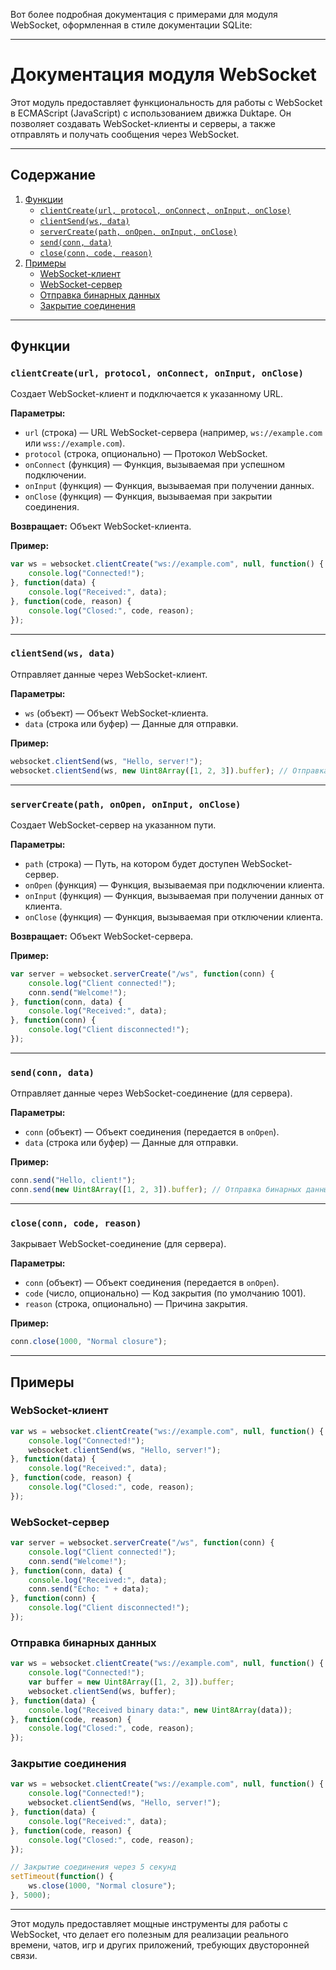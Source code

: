 Вот более подробная документация с примерами для модуля WebSocket, оформленная в стиле документации SQLite:

---

# Документация модуля WebSocket

Этот модуль предоставляет функциональность для работы с WebSocket в ECMAScript (JavaScript) с использованием движка Duktape. Он позволяет создавать WebSocket-клиенты и серверы, а также отправлять и получать сообщения через WebSocket.

---

## Содержание
1. [Функции](#функции)
   - [`clientCreate(url, protocol, onConnect, onInput, onClose)`](#clientcreateurl-protocol-onconnect-oninput-onclose)
   - [`clientSend(ws, data)`](#clientsendws-data)
   - [`serverCreate(path, onOpen, onInput, onClose)`](#servercreatepath-onopen-oninput-onclose)
   - [`send(conn, data)`](#sendconn-data)
   - [`close(conn, code, reason)`](#closeconn-code-reason)
2. [Примеры](#примеры)
   - [WebSocket-клиент](#websocket-клиент)
   - [WebSocket-сервер](#websocket-сервер)
   - [Отправка бинарных данных](#отправка-бинарных-данных)
   - [Закрытие соединения](#закрытие-соединения)

---

## Функции

### `clientCreate(url, protocol, onConnect, onInput, onClose)`
Создает WebSocket-клиент и подключается к указанному URL.

**Параметры:**
- `url` (строка) — URL WebSocket-сервера (например, `ws://example.com` или `wss://example.com`).
- `protocol` (строка, опционально) — Протокол WebSocket.
- `onConnect` (функция) — Функция, вызываемая при успешном подключении.
- `onInput` (функция) — Функция, вызываемая при получении данных.
- `onClose` (функция) — Функция, вызываемая при закрытии соединения.

**Возвращает:**
Объект WebSocket-клиента.

**Пример:**
```javascript
var ws = websocket.clientCreate("ws://example.com", null, function() {
    console.log("Connected!");
}, function(data) {
    console.log("Received:", data);
}, function(code, reason) {
    console.log("Closed:", code, reason);
});
```

---

### `clientSend(ws, data)`
Отправляет данные через WebSocket-клиент.

**Параметры:**
- `ws` (объект) — Объект WebSocket-клиента.
- `data` (строка или буфер) — Данные для отправки.

**Пример:**
```javascript
websocket.clientSend(ws, "Hello, server!");
websocket.clientSend(ws, new Uint8Array([1, 2, 3]).buffer); // Отправка бинарных данных
```

---

### `serverCreate(path, onOpen, onInput, onClose)`
Создает WebSocket-сервер на указанном пути.

**Параметры:**
- `path` (строка) — Путь, на котором будет доступен WebSocket-сервер.
- `onOpen` (функция) — Функция, вызываемая при подключении клиента.
- `onInput` (функция) — Функция, вызываемая при получении данных от клиента.
- `onClose` (функция) — Функция, вызываемая при отключении клиента.

**Возвращает:**
Объект WebSocket-сервера.

**Пример:**
```javascript
var server = websocket.serverCreate("/ws", function(conn) {
    console.log("Client connected!");
    conn.send("Welcome!");
}, function(conn, data) {
    console.log("Received:", data);
}, function(conn) {
    console.log("Client disconnected!");
});
```

---

### `send(conn, data)`
Отправляет данные через WebSocket-соединение (для сервера).

**Параметры:**
- `conn` (объект) — Объект соединения (передается в `onOpen`).
- `data` (строка или буфер) — Данные для отправки.

**Пример:**
```javascript
conn.send("Hello, client!");
conn.send(new Uint8Array([1, 2, 3]).buffer); // Отправка бинарных данных
```

---

### `close(conn, code, reason)`
Закрывает WebSocket-соединение (для сервера).

**Параметры:**
- `conn` (объект) — Объект соединения (передается в `onOpen`).
- `code` (число, опционально) — Код закрытия (по умолчанию 1001).
- `reason` (строка, опционально) — Причина закрытия.

**Пример:**
```javascript
conn.close(1000, "Normal closure");
```

---

## Примеры

### WebSocket-клиент
```javascript
var ws = websocket.clientCreate("ws://example.com", null, function() {
    console.log("Connected!");
    websocket.clientSend(ws, "Hello, server!");
}, function(data) {
    console.log("Received:", data);
}, function(code, reason) {
    console.log("Closed:", code, reason);
});
```

### WebSocket-сервер
```javascript
var server = websocket.serverCreate("/ws", function(conn) {
    console.log("Client connected!");
    conn.send("Welcome!");
}, function(conn, data) {
    console.log("Received:", data);
    conn.send("Echo: " + data);
}, function(conn) {
    console.log("Client disconnected!");
});
```

### Отправка бинарных данных
```javascript
var ws = websocket.clientCreate("ws://example.com", null, function() {
    console.log("Connected!");
    var buffer = new Uint8Array([1, 2, 3]).buffer;
    websocket.clientSend(ws, buffer);
}, function(data) {
    console.log("Received binary data:", new Uint8Array(data));
}, function(code, reason) {
    console.log("Closed:", code, reason);
});
```

### Закрытие соединения
```javascript
var ws = websocket.clientCreate("ws://example.com", null, function() {
    console.log("Connected!");
    websocket.clientSend(ws, "Hello, server!");
}, function(data) {
    console.log("Received:", data);
}, function(code, reason) {
    console.log("Closed:", code, reason);
});

// Закрытие соединения через 5 секунд
setTimeout(function() {
    ws.close(1000, "Normal closure");
}, 5000);
```

---

Этот модуль предоставляет мощные инструменты для работы с WebSocket, что делает его полезным для реализации реального времени, чатов, игр и других приложений, требующих двусторонней связи.
